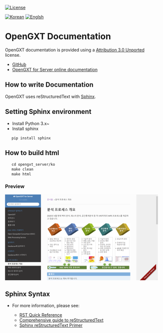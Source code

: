 [![License](https://img.shields.io/badge/License-creative%20commons-brightgreen.svg)](https://github.com/geotools/geotools/blob/master/docs/LICENSE.md)

[![Korean](https://img.shields.io/badge/language-Korean-blue.svg)](#korean)
[![Englsh](https://img.shields.io/badge/language-English-orange.svg)](#english)

# OpenGXT Documentation

OpenGXT documentation is provided using a [Attribution 3.0 Unported](LICENSE.md) license.

  - [GitHub](https://github.com/mapplus/opengxt)
  - [OpenGXT for Server online documentation](http://opengxt.mangosystem.com)

## How to write Documentation

OpenGXT uses reStructuredText with [Sphinx](http://www.sphinx-doc.org).

## Setting Sphinx environment
  - Install Python 3.x~
  - Install sphinx
```
   pip install sphinx
```

## How to build html
  
```
   cd opengxt_server/ko
   make clean
   make html
```

### Preview

![screenshot](https://github.com/mangosystem/opengxt_docs/blob/master/images/OpenGXT-Online-processes.png?width=600)


## Sphinx Syntax

  - For more information, please see:
    
      - [RST Quick Reference](http://docutils.sourceforge.net/docs/user/rst/quickref.html#section-structure)
      - [Comprehensive guide to reStructuredText](http://docutils.sourceforge.net/docs/ref/rst/restructuredtext.html)
      - [Sphinx reStructuredText Primer](http://www.sphinx-doc.org/rest.html)

